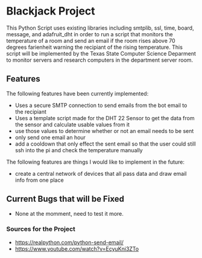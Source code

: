 # Blackjack Project

This Python Script uses existing libraries including smtplib, ssl, time, board, message, and adafruit_dht in order to run a script that monitors the temperature of a room and send an email if the room rises above 70 degrees farienheit warning the recipiant of the rising temperature. This script will be implemented by the Texas State Computer Science Deparment to monitor servers and research computers in the department server room. 

## Features

The following features have been currently implemented:

- Uses a secure SMTP connection to send emails from the bot email to the recipiant
- Uses a template script made for the DHT 22 Sensor to get the data from the sensor and calculate usable values from it
- use those values to determine whether or not an email needs to be sent
- only send one email an hour
- add a cooldown that only effect the sent email so that the user could still ssh into the pi and check the temperature manually

The following features are things I would like to implement in the future:

- create a central network of devices that all pass data and draw email info from one place

## Current Bugs that will be Fixed
- None at the momment, need to test it more.

### Sources for the Project
- https://realpython.com/python-send-email/ 
- https://www.youtube.com/watch?v=EcyuKni3ZTo
